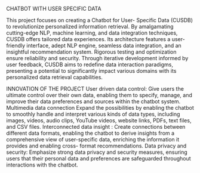 CHATBOT WITH USER SPECIFIC DATA

This project focuses on creating a Chatbot for User- Specific Data (CUSDB) to revolutionize personalized information retrieval. By amalgamating cutting-edge NLP, machine learning, and data integration techniques, 
CUSDB offers tailored data experiences. Its architecture features a user-friendly interface, adept NLP engine, seamless data integration, and an insightful recommendation system. Rigorous testing and optimization ensure reliability and security. 
Through iterative development informed by user feedback, CUSDB aims to redefine data interaction paradigms, presenting a potential to significantly impact various domains with its personalized data retrieval capabilities.

INNOVATION OF THE PROJECT
User driven data control: Give users the ultimate control over their own data, enabling them to specify, manage, and improve their data preferences and sources within the chatbot system.
Multimedia data connection Expand the possibilities by enabling the chatbot to smoothly handle and interpret various kinds of data types, including images, videos, audio clips, YouTube videos, website links, PDFs, text files, and CSV files.
Interconnected data insight : Create connections between different data formats, enabling the chatbot to derive insights from a comprehensive view of user-specific data, enriching the information it provides and enabling cross- format recommendations.
Data privacy and security: Emphasize strong data privacy and security measures, ensuring users that their personal data and preferences are safeguarded throughout interactions with the chatbot.
